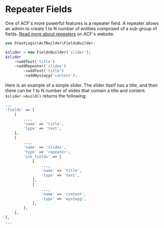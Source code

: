 # Repeater Fields
One of ACF's more powerful features is a repeater field. A repeater allows an admin to create 1 to N number of entities comprised of a sub-group of fields. [Read more about repeaters](https://www.advancedcustomfields.com/resources/repeater/) on ACF's website.

```php
use StoutLogic\AcfBuilder\FieldsBuilder;

$slider = new FieldsBuilder('slider');
$slider
    ->addText('title')
    ->addRepeater('slides')
        ->addText('title')
        ->addWysiwyg('content');
```
Here is an example of a simple slider. The slider itself has a title, and then there can be 1 to N number of slides that contain a title and content. 
`$slider->build()` returns the following:
```php
...
'fields' => [
    [
        ...,
        'name' => 'title',
        'type' => 'text',
    ],
    [
        ...,
        'name' => 'slides',
        'type' => 'repeater',
        'sub_fields' => [
            [
                ...,
                'name' => 'title',
                'type' => 'text',
            ],
            [
                ...,
                'name' => 'content',
                'type' => 'wysiwyg',
            ],
        ],
    ],
],
...

```
